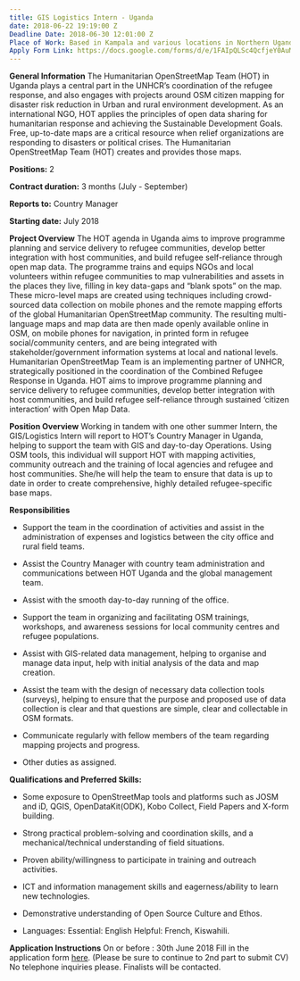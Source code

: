 ```yaml
---
title: GIS Logistics Intern - Uganda
date: 2018-06-22 19:19:00 Z
Deadline Date: 2018-06-30 12:01:00 Z
Place of Work: Based in Kampala and various locations in Northern Uganda
Apply Form Link: https://docs.google.com/forms/d/e/1FAIpQLSc4QcfjeY0AuMUgYwi87wMqKjw5jrjFXGfLh4xXYq0L1UKupA/viewform
---
```


**General Information**
The Humanitarian OpenStreetMap Team (HOT) in Uganda plays a central part in the UNHCR’s coordination of the refugee response, and also engages with projects around OSM citizen mapping for disaster risk reduction in Urban and rural environment development. As an international NGO, HOT applies the principles of open data sharing for humanitarian response and achieving the Sustainable Development Goals. Free, up-to-date maps are a critical resource when relief organizations are responding to disasters or political crises. The Humanitarian OpenStreetMap Team (HOT) creates and provides those maps.

**Positions:** 2

**Contract duration:** 3 months (July - September)

**Reports to:** Country Manager

**Starting date:** July 2018

**Project Overview**
The HOT agenda in Uganda aims to improve programme planning and service delivery to refugee communities, develop better integration with host communities, and build refugee self-reliance through open map data. The programme trains and equips NGOs and local volunteers within refugee communities to map vulnerabilities and assets in the places they live, filling in key data-gaps and “blank spots” on the map. These micro-level maps are created using techniques including crowd-sourced data collection on mobile phones and the remote mapping efforts of the global Humanitarian OpenStreetMap community. The resulting multi-language maps and map data are then made openly available online in OSM, on mobile phones for navigation, in printed form in refugee social/community centers, and are being integrated with stakeholder/government information systems at local and national levels.
Humanitarian OpenStreetMap Team is an implementing partner of UNHCR, strategically positioned in the coordination of the Combined Refugee Response in Uganda. HOT aims to improve programme planning and service delivery to refugee communities, develop better integration with host communities, and build refugee self-reliance through sustained ‘citizen interaction’ with Open Map Data.

**Position Overview**
Working in tandem with one other summer Intern, the GIS/Logistics Intern will report to HOT’s Country Manager in Uganda, helping to support the team with GIS and day-to-day Operations. Using OSM tools, this individual will support HOT with mapping activities, community outreach and the training of local agencies and refugee and host communities. She/he will help the team to ensure that data is up to date in order to create comprehensive, highly detailed refugee-specific base maps.

**Responsibilities**

* Support the team in the coordination of activities and assist in the administration of expenses and logistics between the city office and rural field teams.

* Assist the Country Manager with country team administration and communications between HOT Uganda and the global management team.

* Assist with the smooth day-to-day running of the office.

* Support the team in organizing and facilitating OSM trainings, workshops, and awareness sessions for local community centres and refugee populations.

* Assist with GIS-related data management, helping to organise and manage data input, help with initial analysis of the data and map creation.

* Assist the team with the design of necessary data collection tools (surveys), helping to ensure that the purpose and proposed use of data collection is clear and that questions are simple, clear and collectable in OSM formats.

* Communicate regularly with fellow members of the team regarding mapping projects and progress.

* Other duties as assigned.

**Qualifications and Preferred Skills:**

* Some exposure to OpenStreetMap tools and platforms such as JOSM and iD, QGIS, OpenDataKit(ODK), Kobo Collect, Field Papers and X-form building.

* Strong practical problem-solving and coordination skills, and a mechanical/technical understanding of field situations.

* Proven ability/willingness to participate in training and outreach activities.

* ICT and information management skills and eagerness/ability to learn new technologies.

* Demonstrative understanding of Open Source Culture and Ethos.

* Languages: Essential: English Helpful: French, Kiswahili.

**Application Instructions**
On or before : 30th June 2018
Fill in the application form [here](https://docs.google.com/forms/d/e/1FAIpQLSc4QcfjeY0AuMUgYwi87wMqKjw5jrjFXGfLh4xXYq0L1UKupA/viewform). (Please be sure to continue to 2nd part to submit CV)
No telephone inquiries please. Finalists will be contacted.